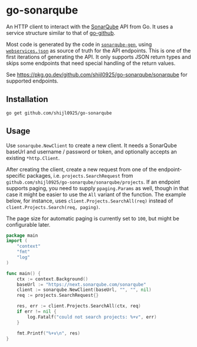 # go-sonarqube

An HTTP client to interact with the [SonarQube](https://next.sonarqube.com/sonarqube/) API from Go. It uses a service structure
similar to that of [go-github](https://github.com/google/go-github).

Most code is generated by the code in [`sonarqube-gen`](https://github.com/shijl0925/sonarqube-gen), using [`webservices.json`](https://next.sonarqube.com/sonarqube/api/webservices/list?include_internals=false)
as source of truth for the API endpoints. This is one of the first iterations of generating the API. It only supports
JSON return types and skips some endpoints that need special handling of the return values.

See https://pkg.go.dev/github.com/shijl0925/go-sonarqube/sonarqube for supported endpoints.

## Installation

```shell
go get github.com/shijl0925/go-sonarqube
```

## Usage

Use `sonarqube.NewClient` to create a new client. It needs a SonarQube baseUrl and username / password or token, and optionally accepts
an existing `*http.Client`.

After creating the client, create a new request from one of the endpoint-specific packages, i.e.
`projects.SearchRequest` from `github.com/shijl0925/go-sonarqube/sonarqube/projects`. If an endpoint supports paging,
you need to supply `ppaging.Params` as well, though in that case it might be easier to use the `All` variant of the
function. The example below, for instance, uses `client.Projects.SearchAll(req)` instead of `client.Projects.Search(req, paging)`.

The page size for automatic paging is currently set to `100`, but might be configurable later.

```go
package main
import (
	"context"
	"fmt"
	"log"
)

func main() {
    ctx := context.Background()
    baseUrl := "https://next.sonarqube.com/sonarqube"
    client := sonarqube.NewClient(baseUrl, "", "", nil)
    req := projects.SearchRequest{}

    res, err := client.Projects.SearchAll(ctx, req)
    if err != nil {
        log.Fatalf("could not search projects: %+v", err)
    }

    fmt.Printf("%+v\n", res)
}
```
